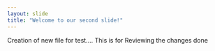 ```yaml
---
layout: slide
title: "Welcome to our second slide!"
---
```

Creation of new file for test....
This is for Reviewing the changes done
